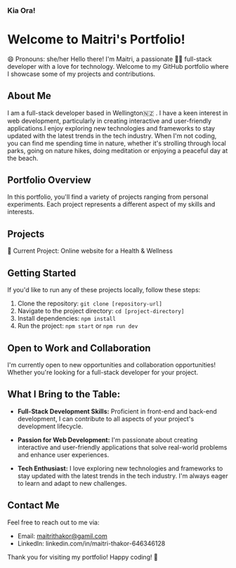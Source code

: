 ### Kia Ora! 
# Welcome to Maitri's Portfolio!

😄 Pronouns: she/her
Hello there! I'm Maitri, a passionate 👩‍💻 full-stack developer with a love for technology. Welcome to my GitHub portfolio where I showcase some of my projects and contributions.

## About Me

I am a full-stack developer based in Wellington🇳🇿 . I have a keen interest in web development, particularly in creating interactive and user-friendly applications.I enjoy exploring new technologies and frameworks to stay updated with the latest trends in the tech industry. When I'm not coding, you can find me spending time in nature, whether it's strolling through local parks, going on nature hikes, doing meditation  or enjoying a peaceful day at the beach.

## Portfolio Overview

In this portfolio, you'll find a variety of projects ranging from personal experiments. Each project represents a different aspect of my skills and interests.

## Projects
🌱 Current Project: Online website for a Health & Wellness 

## Getting Started

If you'd like to run any of these projects locally, follow these steps:

1. Clone the repository: `git clone [repository-url]`
2. Navigate to the project directory: `cd [project-directory]`
3. Install dependencies: `npm install` 
4. Run the project: `npm start` or `npm run dev`

## Open to Work and Collaboration

I'm currently open to new opportunities and collaboration opportunities! Whether you're looking for a full-stack developer for your project.

## What I Bring to the Table:

- **Full-Stack Development Skills:** Proficient in front-end and back-end development, I can contribute to all aspects of your project's development lifecycle.
  
- **Passion for Web Development:** I'm passionate about creating interactive and user-friendly applications that solve real-world problems and enhance user experiences.

- **Tech Enthusiast:** I love exploring new technologies and frameworks to stay updated with the latest trends in the tech industry. I'm always eager to learn and adapt to new challenges.

## Contact Me

Feel free to reach out to me via:

- Email: maitrithakor@gamil.com
- LinkedIn: linkedin.com/in/maitri-thakor-646346128


Thank you for visiting my portfolio! Happy coding! 🚀
